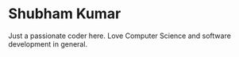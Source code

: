 # Shubham Kumar
Just a passionate coder here. Love Computer Science and software development in general.
